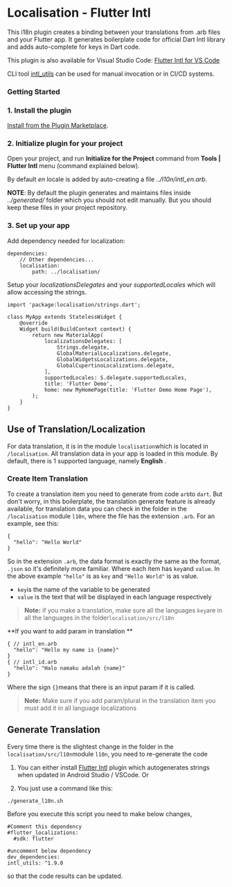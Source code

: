 # Localisation - Flutter Intl



This i18n plugin creates a binding between your translations from .arb files and your Flutter app. It generates boilerplate code for official Dart Intl library and adds auto-complete for keys in Dart code.

This plugin is also available for Visual Studio Code: [Flutter Intl for VS Code](https://marketplace.visualstudio.com/items?itemName=localizely.flutter-intl)

CLI tool [intl_utils](https://pub.dev/packages/intl_utils) can be used for manual invocation or in CI/CD systems.

### Getting Started

### 1. Install the plugin

[Install from the Plugin Marketplace](https://www.jetbrains.com/help/idea/managing-plugins.html).

### 2. Initialize plugin for your project

Open your project, and run **Initialize for the Project** command from **Tools | Flutter Intl** menu (command explained below).

By default *en* locale is added by auto-creating a file  *../l10n/intl_en.arb*.

**NOTE**: By default the plugin generates and maintains files inside *../generated/* folder which you should not edit manually. But you should keep these files in your project repository.

### 3. Set up your app

Add dependency needed for localization:

```
dependencies:
    // Other dependencies...
    localisation:
        path: ../localisation/
```

Setup your *localizationsDelegates* and your *supportedLocales* which will allow accessing the strings.

```
import 'package:localisation/strings.dart';

class MyApp extends StatelessWidget {
    @override
    Widget build(BuildContext context) {
        return new MaterialApp(
            localizationsDelegates: [
                Strings.delegate,
                GlobalMaterialLocalizations.delegate,
                GlobalWidgetsLocalizations.delegate,
                GlobalCupertinoLocalizations.delegate,
            ],
            supportedLocales: S.delegate.supportedLocales,
            title: 'Flutter Demo',
            home: new MyHomePage(title: 'Flutter Demo Home Page'),
        );
    }
}
```

## Use of Translation/Localization

For data translation, it is in the module `localisation`which is located in `/localisation`. All translation data in your app is loaded in this module. By default, there is 1 supported language, namely **English** .

### Create Item Translation

To create a translation item you need to generate from code `arb`to `dart`. But don't worry, in this boilerplate, the translation generate feature is already available, for translation data you can check in the folder in the `/localisation` module `l10n`, where the file has the extension `.arb`. For an example, see this:

```
{
  "hello": "Hello World"
}
```

So in the extension `.arb`, the data format is exactly the same as the format, `.json` so it's definitely more familiar. Where each item has `key`and `value`. In the above example `"hello"` is as `key` and `"Hello World"` is as value.

- `key`is the name of the variable to be generated
- `value` is the text that will be displayed in each language respectively

> **Note:** if you make a translation, make sure all the languages `key`are in all the languages in the folder`localisation/src/l10n`

**If you want to add param in translation **

```
{ // intl_en.arb
  "hello": "Hello my name is {name}"
}
{ // intl_id.arb
  "hello": "Halo namaku adalah {name}"
}
```

Where the sign `{}`means that there is an input param if it is called.

> **Note:** Make sure if you add param/plural in the translation item you must add it in all language localizations

## Generate Translation

Every time there is the slightest change in the folder in the `localisation/src/l10n`module `l10n`, you need to re-generate the code

1. You can either install [Flutter Intl](https://plugins.jetbrains.com/plugin/13666-flutter-intl) plugin which autogenerates strings when updated in Android Studio / VSCode. Or 

2. You just use a command like this:

```
./generate_l10n.sh
```

Before you execute this script you need to make below changes,

```
#Comment this dependency
#flutter_localizations:
  #sdk: flutter

#uncomment below dependency
dev_dependencies:
intl_utils: ^1.9.0  
```

 so that the code results can be updated.

